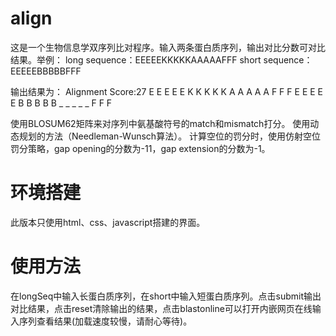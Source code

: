 # align
  这是一个生物信息学双序列比对程序。输入两条蛋白质序列，输出对比分数可对比结果。举例：
long sequence：EEEEEKKKKKAAAAAFFF
short sequence：EEEEEBBBBBFFF

输出结果为：
  Alignment Score:27
  E E E E E K K K K K A A A A A F F F
  E E E E E B B B B B _ _ _ _ _ F F F

  使用BLOSUM62矩阵来对序列中氨基酸符号的match和mismatch打分。
  使用动态规划的方法（Needleman-Wunsch算法）。
  计算空位的罚分时，使用仿射空位罚分策略，gap opening的分数为-11，gap extension的分数为-1。

# 环境搭建

此版本只使用html、css、javascript搭建的界面。

# 使用方法

 在longSeq中输入长蛋白质序列，在short中输入短蛋白质序列。点击submit输出对比结果，点击reset清除输出的结果，点击blastonline可以打开内嵌网页在线输入序列查看结果(加载速度较慢，请耐心等待)。
